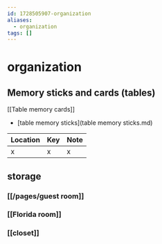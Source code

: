 ```yaml
---
id: 1728505907-organization
aliases:
  - organization
tags: []
---
```


# organization

## Memory sticks and cards (tables)

[[Table memory cards]]

- [table memory sticks](table memory sticks.md)

| Location | Key | Note |
| -------- | --- | ---- |
| x        | x   | x    |

## storage

### [[/pages/guest room]]

### [[Florida room]]

### [[closet]]
